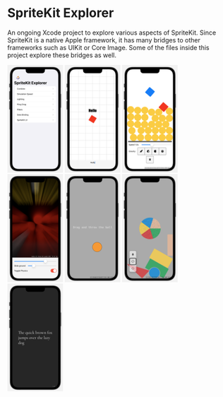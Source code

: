 #  SpriteKit Explorer

An ongoing Xcode project to explore various aspects of SpriteKit. Since SpriteKit is a native Apple framework, it has many bridges to other frameworks such as UIKit or Core Image. Some of the files inside this project explore these bridges as well.

<img src="Screenshots/Menu-13-mar-2024.png" alt="Menu-13-mar-2024" style="width:25%;" />

<img src="Screenshots/Combine-13-mar-2024.png" alt="Combine-13-mar-2024" style="width:25%;" />

<img src="Screenshots/SimulationSpeed-13-mar-2024.png" alt="SimulationSpeed-13-mar-2024" style="width:25%;" />

<img src="Screenshots/Lighting-13-mar-2024.png" alt="Lighting-13-mar-2024" style="width:25%;" />

<img src="Screenshots/FlingDrag-13-mar-2024.png" alt="FlingDrag-13-mar-2024" style="width:25%;" />

<img src="Screenshots/SpriteKitUI-13-mar-2024.png" alt="SpriteKitUI-13-mar-2024" style="width:25%;" />

<img src="Screenshots/LabelNodes-13-mar-2024.png" alt="LabelNodes-13-mar-2024" style="width:25%;" />
